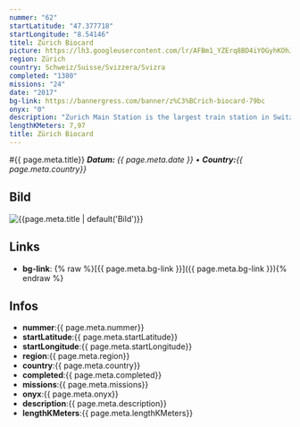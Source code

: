 ```yaml
---
nummer: "62"
startLatitude: "47.377718"
startLongitude: "8.54146"
titel: Zürich Biocard
picture: https://lh3.googleusercontent.com/lr/AFBm1_YZErq8BD4iYOGyhKOhJI-7LGa_GZOYMoS_bnZQ7tPdwVQ-_DL4D3W4H2SWRR3jUWwQve2t1zW7pzBnzsOy2dyKfVnrZZfzIzQRobL5loMa12Q8bTIRjfE6V9rE1NpQRUIT7t5L66EpKFulZ_nQVkFAfKAYvnsz-FyPKwh0Y4sKOla7IF1BaN2YG_E8EXr73GmtCZXtpAJH3C32hr2EDsAiI7Bs483W8hMBQv7QsM21j9eukRL3A-4hvNF0NYVfaE6P5mOdYG0sbvmU0C4qPTkhIwDMyRInhpPQ2WOH8-VF7GqDVqX_wqFHCweuPEiAQtW6p7T_ouj46XY1K9bQN8xt2jg1MNG39I38U1vNyLXqrTeRvtJt7xkwAI_ZyU7SbQnG9w04fvoM7_oqYozAEDGZIThSGYp3RMx1e5UZJJ1AVkFyRPrE_BVqnMrZlAQRji0qBvhq6_J5jFiCq4HYD7Oqu8e0Nydmte56vnjjFNpCK1Iw0BfTAp-PAJY30-oMm-wN5jRcVFA2k5-CUassWKrVsvALvqO2AHhL9DbBJLoSczuIjsisOsM26BOz9Sjoe280mVjaoHF022fPHqI4xMc21l8HzsksxUWU7_Fea1-YunFDtalXcNl2R46KWRkVO_kfncdeiU75U12fyXezOLwxaVAa5BnLXzeGo3a8OGkjFbQMso-GVQ2r1azXpkofIO4IItHPj9mjoyZJhfQN1qgZNdZ-8raAV7D2VmZK_OR9RNiJDzSPrXbmZzDY8CMoFpBdq0X-5xrrEm_czW09GWi2TvCil96hgk9gRVnnAD9KE8Jv38iJzOuE9r2iXZal4JmWq9pmkkuWy9vAZDa0IgOsST9gnFhnvGN1
region: Zürich
country: Schweiz/Suisse/Svizzera/Svizra
completed: "1380"
missions: "24"
date: "2017"
bg-link: https://bannergress.com/banner/z%C3%BCrich-biocard-79bc
onyx: "0"
description: "Zurich Main Station is the largest train station in Switzerland, it serves about 3000 connections a day. It's the main hub to connect to the rest of Switzerland."
lengthKMeters: 7,97
title: Zürich Biocard
---
```


#{{ page.meta.title}}
_**Datum:** {{ page.meta.date }} • **Country:**{{ page.meta.country}}_

## Bild
![{{page.meta.title | default('Bild')}}]({{page.meta.picture}})

## Links
- **bg-link**: {% raw %}[{{ page.meta.bg-link }}]({{ page.meta.bg-link }}){% endraw %}

## Infos
- **nummer**:{{ page.meta.nummer}}
- **startLatitude**:{{ page.meta.startLatitude}}
- **startLongitude**:{{ page.meta.startLongitude}}
- **region**:{{ page.meta.region}}
- **country**:{{ page.meta.country}}
- **completed**:{{ page.meta.completed}}
- **missions**:{{ page.meta.missions}}
- **onyx**:{{ page.meta.onyx}}
- **description**:{{ page.meta.description}}
- **lengthKMeters**:{{ page.meta.lengthKMeters}}

